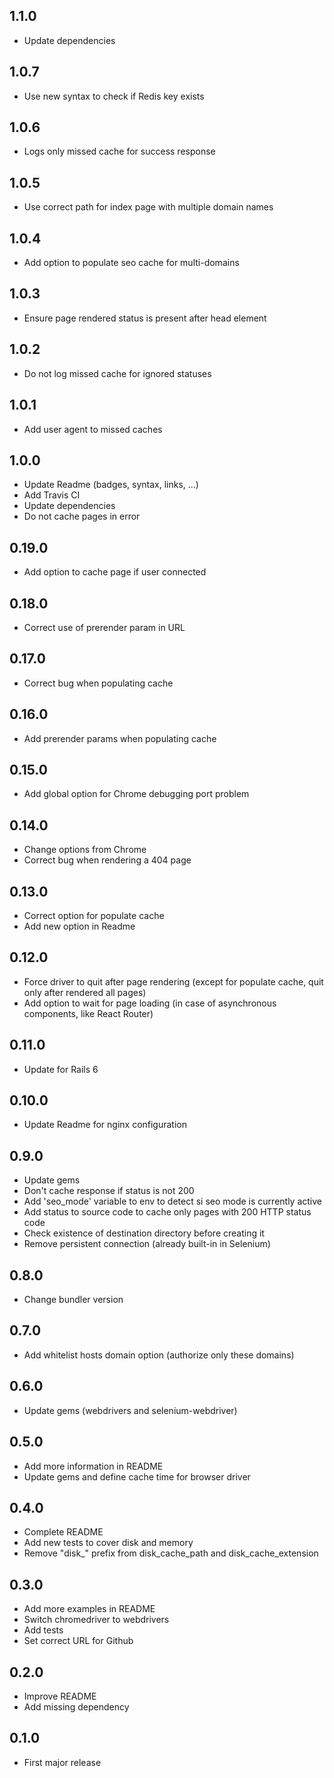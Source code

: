 ## 1.1.0

- Update dependencies

## 1.0.7

- Use new syntax to check if Redis key exists

## 1.0.6

- Logs only missed cache for success response

## 1.0.5

- Use correct path for index page with multiple domain names

## 1.0.4

- Add option to populate seo cache for multi-domains

## 1.0.3

- Ensure page rendered status is present after head element 

## 1.0.2

- Do not log missed cache for ignored statuses

## 1.0.1

- Add user agent to missed caches

## 1.0.0

- Update Readme (badges, syntax, links, ...)
- Add Travis CI
- Update dependencies
- Do not cache pages in error

## 0.19.0

- Add option to cache page if user connected

## 0.18.0

- Correct use of prerender param in URL

## 0.17.0

- Correct bug when populating cache

## 0.16.0

- Add prerender params when populating cache

## 0.15.0

- Add global option for Chrome debugging port problem

## 0.14.0

- Change options from Chrome
- Correct bug when rendering a 404 page

## 0.13.0

- Correct option for populate cache
- Add new option in Readme

## 0.12.0

- Force driver to quit after page rendering (except for populate cache, quit only after rendered all pages)
- Add option to wait for page loading (in case of asynchronous components, like React Router)

## 0.11.0

- Update for Rails 6

## 0.10.0

- Update Readme for nginx configuration

## 0.9.0

- Update gems
- Don't cache response if status is not 200
- Add 'seo_mode' variable to env to detect si seo mode is currently active
- Add status to source code to cache only pages with 200 HTTP status code
- Check existence of destination directory before creating it
- Remove persistent connection (already built-in in Selenium) 

## 0.8.0

- Change bundler version

## 0.7.0

- Add whitelist hosts domain option (authorize only these domains)

## 0.6.0

- Update gems (webdrivers and selenium-webdriver)

## 0.5.0

- Add more information in README
- Update gems and define cache time for browser driver

## 0.4.0

- Complete README
- Add new tests to cover disk and memory
- Remove "disk_" prefix from disk_cache_path and disk_cache_extension

## 0.3.0

- Add more examples in README
- Switch chromedriver to webdrivers
- Add tests
- Set correct URL for Github

## 0.2.0

- Improve README
- Add missing dependency

## 0.1.0

- First major release
